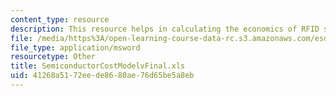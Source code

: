 ```yaml
---
content_type: resource
description: This resource helps in calculating the economics of RFID systems.
file: /media/https%3A/open-learning-course-data-rc.s3.amazonaws.com/esd-290-special-topics-in-supply-chain-management-spring-2005/41268a5172eede8680ae76d65be5a8eb_SemiconductorCostModelvFinal.xls
file_type: application/msword
resourcetype: Other
title: SemiconductorCostModelvFinal.xls
uid: 41268a51-72ee-de86-80ae-76d65be5a8eb
---
```

